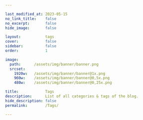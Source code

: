```yaml
---

last_modified_at: 2023-05-15
no_link_title:    false 
no_excerpt:       false 
hide_image:       false

layout:           tags
cover:            false
sidebar:          false
order:            1

image:
  path:      /assets/img/banner/banner.png
  srcset:
    1920w:   /assets/img/banner/banner@1x.png
    960w:    /assets/img/banner/banner@0,5x.png
    480w:    /assets/img/banner/banner@0,25x.png

title:            Tags
description:      List of all categories & tags of the blog.
hide_description: false
permalink:        /Tags/

---
```

